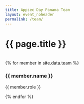 ```yaml
---
title: Appsec Day Panama Team
layout: event_noheader
permalink: /team/
---
```


# {{ page.title }}

<link rel="stylesheet" href="/assets/css/team.css">

<br>
<div class="team-container">
  {% for member in site.data.team %}
  <div class="team-card">
    <div class="team-image" style="background-image: url('/assets/images/team/{{member.image}}');"></div>
    <div class="team-info">
      <h3>{{ member.name }}</h3>
      <p>{{ member.role }}</p>
    </div>
  </div>
  {% endfor %}
</div>

